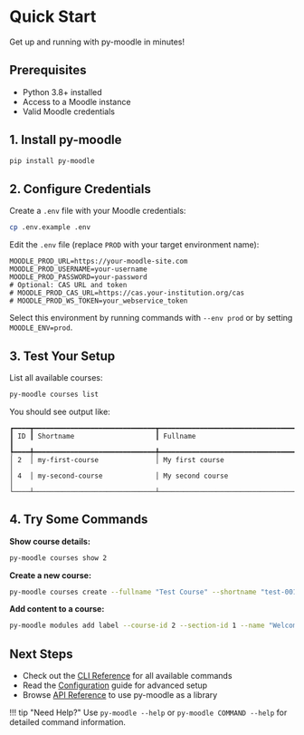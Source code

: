 # Quick Start

Get up and running with py-moodle in minutes!

## Prerequisites

- Python 3.8+ installed
- Access to a Moodle instance
- Valid Moodle credentials

## 1. Install py-moodle

```bash
pip install py-moodle
```

## 2. Configure Credentials

Create a `.env` file with your Moodle credentials:

```bash
cp .env.example .env
```

Edit the `.env` file (replace `PROD` with your target environment name):

```env
MOODLE_PROD_URL=https://your-moodle-site.com
MOODLE_PROD_USERNAME=your-username
MOODLE_PROD_PASSWORD=your-password
# Optional: CAS URL and token
# MOODLE_PROD_CAS_URL=https://cas.your-institution.org/cas
# MOODLE_PROD_WS_TOKEN=your_webservice_token
```

Select this environment by running commands with `--env prod` or by setting `MOODLE_ENV=prod`.

## 3. Test Your Setup

List all available courses:

```bash
py-moodle courses list
```

You should see output like:

```
┏━━━━┳━━━━━━━━━━━━━━━━━━━━━━━━━━━━━━┳━━━━━━━━━━━━━━━━━━━━━━━━━━━━━━━━━━━┓
┃ ID ┃ Shortname                    ┃ Fullname                          ┃
┡━━━━╇━━━━━━━━━━━━━━━━━━━━━━━━━━━━━━╇━━━━━━━━━━━━━━━━━━━━━━━━━━━━━━━━━━━┩
│ 2  │ my-first-course              │ My first course                   │
│ 4  │ my-second-course             │ My second course                  │
└────┴──────────────────────────────┴───────────────────────────────────┘
```

## 4. Try Some Commands

**Show course details:**
```bash
py-moodle courses show 2
```

**Create a new course:**
```bash
py-moodle courses create --fullname "Test Course" --shortname "test-001"
```

**Add content to a course:**
```bash
py-moodle modules add label --course-id 2 --section-id 1 --name "Welcome" --intro "Welcome to the course!"
```

## Next Steps

- Check out the [CLI Reference](../cli.md) for all available commands
- Read the [Configuration](configuration.md) guide for advanced setup
- Browse [API Reference](../api/session.md) to use py-moodle as a library

!!! tip "Need Help?"
    Use `py-moodle --help` or `py-moodle COMMAND --help` for detailed command information.
